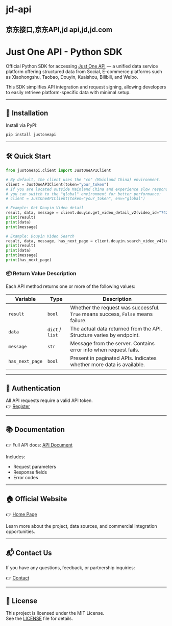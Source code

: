 # jd-api
京东接口,京东API,jd api,jd,jd.com
---

# Just One API - Python SDK

Official Python SDK for accessing [Just One API](https://justoneapi.com) — a unified data service platform offering structured data from Social, E-commerce platforms such as Xiaohongshu, Taobao, Douyin, Kuaishou, Bilibili, and Weibo.

This SDK simplifies API integration and request signing, allowing developers to easily retrieve platform-specific data with minimal setup.

---

## 🚀 Installation

Install via PyPI:

```bash
pip install justoneapi
```

---

## 🛠 Quick Start

```python
from justoneapi.client import JustOneAPIClient

# By default, the client uses the "cn" (Mainland China) environment.
client = JustOneAPIClient(token="your_token")
# If you are located outside Mainland China and experience slow responses,
# you can switch to the "global" environment for better performance:
# client = JustOneAPIClient(token="your_token", env="global")

# Example: Get Douyin Video detail
result, data, message = client.douyin.get_video_detail_v2(video_id="7428906452091145483")
print(result)
print(data)
print(message)

# Example: Douyin Video Search
result, data, message, has_next_page = client.douyin.search_video_v4(keyword="deepseek", sort_type="_0", publish_time="_0", duration="_0", page=1)
print(result)
print(data)
print(message)
print(has_next_page)
```

### 📦 Return Value Description

Each API method returns one or more of the following values:

| Variable         | Type     | Description |
|------------------|----------|-------------|
| `result`         | `bool`   | Whether the request was successful. `True` means success, `False` means failure. |
| `data`           | `dict` / `list` | The actual data returned from the API. Structure varies by endpoint. |
| `message`        | `str`    | Message from the server. Contains error info when request fails. |
| `has_next_page`  | `bool`   | Present in paginated APIs. Indicates whether more data is available. |

---

## 🔐 Authentication

All API requests require a valid API token.  
👉 [Register](https://justoneapi.com/register)

---

## 📚 Documentation

👉 Full API docs: [API Document](https://doc.justoneapi.com)

Includes:
- Request parameters
- Response fields
- Error codes

---

## 🏠 Official Website

👉 [Home Page](https://justoneapi.com)

Learn more about the project, data sources, and commercial integration opportunities.

---

## 📬 Contact Us

If you have any questions, feedback, or partnership inquiries:

👉 [Contact](https://justoneapi.com/contact)

---

## 🪪 License

This project is licensed under the MIT License.  
See the [LICENSE](./LICENSE) file for details.

